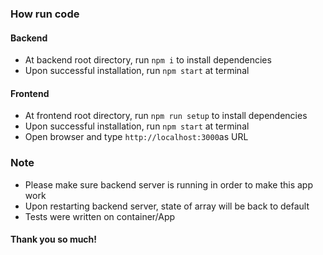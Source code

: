 ### How run code
#### Backend
- At backend root directory, run `npm i` to install dependencies
- Upon successful installation, run `npm start` at terminal

#### Frontend
- At frontend root directory, run `npm run setup` to install dependencies
- Upon successful installation, run `npm start` at terminal
- Open browser and type `http://localhost:3000`as URL

### Note
- Please make sure backend server is running in order to make this app work
- Upon restarting backend server, state of array will be back to default
- Tests were written on container/App

#### Thank you so much!


